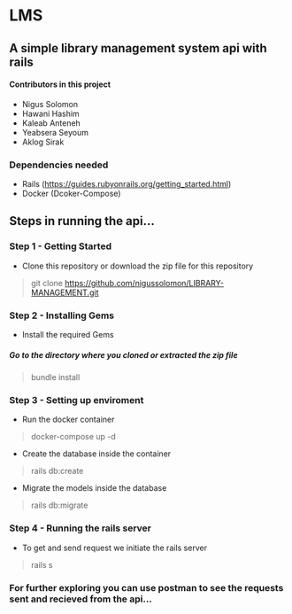 # LMS
## A simple library management system api with rails

#### Contributors in this project

- Nigus Solomon
- Hawani Hashim
- Kaleab Anteneh
- Yeabsera Seyoum
- Aklog Sirak


### Dependencies needed
- Rails (https://guides.rubyonrails.org/getting_started.html)
- Docker (Dcoker-Compose)


## Steps in running the api...

### Step 1 - Getting Started
- Clone this repository or download the zip file for this repository
> git clone https://github.com/nigussolomon/LIBRARY-MANAGEMENT.git

### Step 2 - Installing Gems
- Install the required Gems
##### Go to the directory where you cloned or extracted the zip file
> bundle install

### Step 3 - Setting up enviroment
- Run the docker container
> docker-compose up -d
- Create the database inside the container
> rails db:create
- Migrate the models inside the database
> rails db:migrate

### Step 4 - Running the rails server
- To get and send request we initiate the rails server
> rails s

### For further exploring you can use postman to see the requests sent and recieved from the api...
